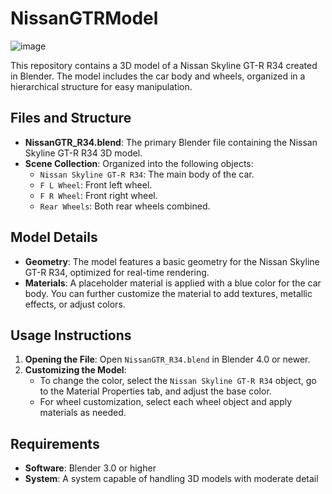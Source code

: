 # NissanGTRModel
![image](https://github.com/user-attachments/assets/9137c65b-ae66-4106-a651-602ec0232b8d)

This repository contains a 3D model of a Nissan Skyline GT-R R34 created in Blender. The model includes the car body and wheels, organized in a hierarchical structure for easy manipulation.

## Files and Structure

- **NissanGTR_R34.blend**: The primary Blender file containing the Nissan Skyline GT-R R34 3D model.
- **Scene Collection**: Organized into the following objects:
  - `Nissan Skyline GT-R R34`: The main body of the car.
  - `F L Wheel`: Front left wheel.
  - `F R Wheel`: Front right wheel.
  - `Rear Wheels`: Both rear wheels combined.

## Model Details

- **Geometry**: The model features a basic geometry for the Nissan Skyline GT-R R34, optimized for real-time rendering.
- **Materials**: A placeholder material is applied with a blue color for the car body. You can further customize the material to add textures, metallic effects, or adjust colors.


## Usage Instructions

1. **Opening the File**: Open `NissanGTR_R34.blend` in Blender 4.0 or newer.
2. **Customizing the Model**:
   - To change the color, select the `Nissan Skyline GT-R R34` object, go to the Material Properties tab, and adjust the base color.
   - For wheel customization, select each wheel object and apply materials as needed.

## Requirements

- **Software**: Blender 3.0 or higher
- **System**: A system capable of handling 3D models with moderate detail

